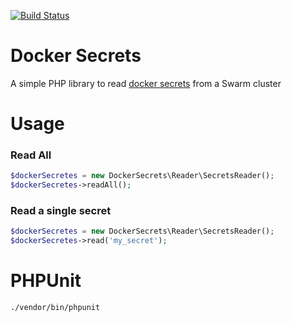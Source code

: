 <a href="https://travis-ci.org/sadok-f/docker-secrets"><img alt="Build Status" src="https://travis-ci.org/sadok-f/docker-secrets.svg?branch=master"></a>

# Docker Secrets

A simple PHP library to read [docker secrets](https://docs.docker.com/engine/swarm/secrets/) from a Swarm cluster

# Usage

### Read All

```php
$dockerSecretes = new DockerSecrets\Reader\SecretsReader();
$dockerSecretes->readAll();
```

### Read a single secret

```php
$dockerSecretes = new DockerSecrets\Reader\SecretsReader();
$dockerSecretes->read('my_secret');
```


# PHPUnit

```bash
./vendor/bin/phpunit
```